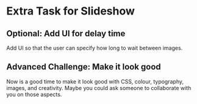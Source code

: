 # Extra Task for Slideshow

## Optional: Add UI for delay time

Add UI so that the user can specify how long to wait between images.

## Advanced Challenge: Make it look good

Now is a good time to make it look good with CSS, colour, typography, images, and creativity. Maybe you could ask someone to collaborate with you on those aspects.
